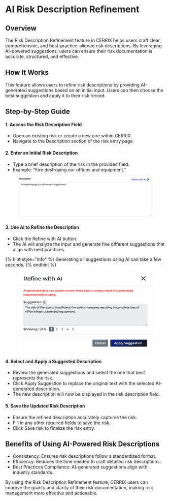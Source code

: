 # AI Risk Description Refinement

## Overview

The Risk Description Refinement feature in CERRIX helps users craft clear, comprehensive, and best-practice-aligned risk descriptions. By leveraging AI-powered suggestions, users can ensure their risk documentation is accurate, structured, and effective.

## How It Works

This feature allows users to refine risk descriptions by providing AI-generated suggestions based on an initial input. Users can then choose the best suggestion and apply it to their risk record.

## Step-by-Step Guide

#### 1. Access the Risk Description Field

* Open an existing risk or create a new one within CERRIX.
* Navigate to the Description section of the risk entry page.

#### 2. Enter an Initial Risk Description

* Type a brief description of the risk in the provided field.
* Example: "Fire destroying our offices and equipment."

<figure><img src="../../../.gitbook/assets/image (7) (1).png" alt=""><figcaption></figcaption></figure>

#### 3. Use AI to Refine the Description

* Click the Refine with AI button.
* The AI will analyze the input and generate five different suggestions that align with best practices.

{% hint style="info" %}
Generating all suggestions using AI can take a few seconds.
{% endhint %}

<figure><img src="../../../.gitbook/assets/image (8) (1).png" alt=""><figcaption></figcaption></figure>

#### 4. Select and Apply a Suggested Description

* Review the generated suggestions and select the one that best represents the risk.
* Click Apply Suggestion to replace the original text with the selected AI-generated description.
* The new description will now be displayed in the risk description field.

#### 5. Save the Updated Risk Description

* Ensure the refined description accurately captures the risk.
* Fill in any other required fields to save the risk.
* Click Save risk to finalize the risk entry.

## Benefits of Using AI-Powered Risk Descriptions

* Consistency: Ensures risk descriptions follow a standardized format.
* Efficiency: Reduces the time needed to craft detailed risk descriptions.
* Best Practices Compliance: AI-generated suggestions align with industry standards.

By using the Risk Description Refinement feature, CERRIX users can improve the quality and clarity of their risk documentation, making risk management more effective and actionable.
